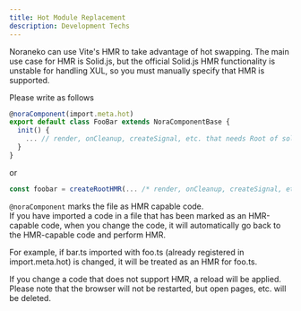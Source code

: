 ```yaml
---
title: Hot Module Replacement
description: Development Techs
---
```


Noraneko can use Vite's HMR to take advantage of hot swapping.
The main use case for HMR is Solid.js, but the official Solid.js HMR functionality is unstable for handling XUL, so you must manually specify that HMR is supported.

Please write as follows

```ts
@noraComponent(import.meta.hot)
export default class FooBar extends NoraComponentBase {
  init() {
    ... // render, onCleanup, createSignal, etc. that needs Root of solid-js
  }
}
```

or

```ts
const foobar = createRootHMR(... /* render, onCleanup, createSignal, etc. */,import.meta.hot);
```

`@noraComponent` marks the file as HMR capable code. \
If you have imported a code in a file that has been marked as an HMR-capable code, when you change the code, it will automatically go back to the HMR-capable code and perform HMR.

For example, if bar.ts imported with foo.ts (already registered in import.meta.hot) is changed, it will be treated as an HMR for foo.ts.

If you change a code that does not support HMR, a reload will be applied. Please note that the browser will not be restarted, but open pages, etc. will be deleted. 
